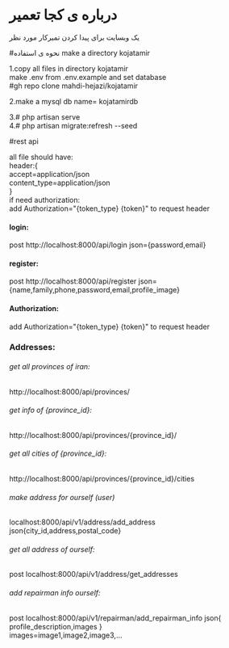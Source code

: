 # درباره ی کجا تعمیر

یک وبسایت برای پیدا کردن تمیرکار مورد نظر



#نحوه ی استفاده
make a directory kojatamir<br>

1.copy all files in directory kojatamir<br>
make .env from .env.example and set database<br>
\#gh repo clone mahdi-hejazi/kojatamir<br>

2.make a mysql db name= kojatamirdb <br>


3.\# php artisan serve<br>
4.\# php artisan migrate:refresh --seed   <br>



#rest api

all file should have:<br>
header:{<br>
accept=application/json <br>
content_type=application/json <br>
} <br>
if need authorization: <br>
add Authorization="{token_type} {token}"  to request header <br>





<h4>login:</h4>
post
http://localhost:8000/api/login
json={password,email}

<h4>register:</h4>
post
http://localhost:8000/api/register
json={name,family,phone,password,email,profile_image}

<h4>Authorization: </h4>
add Authorization="{token_type} {token}"  to request header

<h3>Addresses:</h3>
<h6>get all provinces of iran:</h6>
http://localhost:8000/api/provinces/
<h6>get info of {province_id}:</h6>
http://localhost:8000/api/provinces/{province_id}/
<h6>get all cities of {province_id}:</h6>
http://localhost:8000/api/provinces/{province_id}/cities
<h6>make address for ourself (user) </h6>
localhost:8000/api/v1/address/add_address <br>
json{city_id,address,postal_code}
<h6>get all address of ourself:</h6>
post
localhost:8000/api/v1/address/get_addresses

<h6>add repairman info ourself:</h6>
post
localhost:8000/api/v1/repairman/add_repairman_info
json{
profile_description,images
}<br>
images=image1,image2,image3,... <br>





